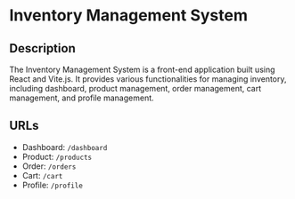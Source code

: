 # Inventory Management System

## Description
The Inventory Management System is a front-end application built using React and Vite.js. It provides various functionalities for managing inventory, including dashboard, product management, order management, cart management, and profile management.

## URLs
- Dashboard: `/dashboard`
- Product: `/products`
- Order: `/orders`
- Cart: `/cart`
- Profile: `/profile`


## 
